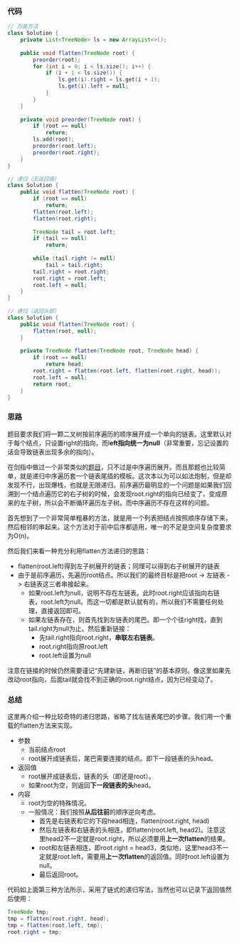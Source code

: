 ### 代码

``` java
// 万能方法
class Solution {
    private List<TreeNode> ls = new ArrayList<>();
    
    public void flatten(TreeNode root) {
        preorder(root);
        for (int i = 0; i < ls.size(); i++) {
            if (i + 1 < ls.size()) {
                ls.get(i).right = ls.get(i + 1);
                ls.get(i).left = null;
            }
        }
    }
    
    private void preorder(TreeNode root) {
        if (root == null)
            return;
        ls.add(root);
        preorder(root.left);
        preorder(root.right);
    }
}

// 递归（无返回值）
class Solution {
    public void flatten(TreeNode root) {
        if (root == null)
            return;
        flatten(root.left);
        flatten(root.right);
        
        TreeNode tail = root.left;
        if (tail == null)
            return;
        
        while (tail.right != null)
            tail = tail.right;
        tail.right = root.right;
        root.right = root.left;
        root.left = null;
    } 
}

// 递归（返回头部）
class Solution {
    public void flatten(TreeNode root) {
        flatten(root, null);
    }
    
    private TreeNode flatten(TreeNode root, TreeNode head) {
        if (root == null)
            return head;
        root.right = flatten(root.left, flatten(root.right, head));
        root.left = null;
        return root;
    }
}
```



### 思路

题目要求我们将一颗二叉树按前序遍历的顺序展开成一个单向的链表。这里默认对于每个结点，只设置right的指向，而l**eft指向统一为null**（非常重要，忘记设置的话会导致链表出现多余的指向）。

在剑指中做过一个非常类似的[题目](https://github.com/sysuhxy2018/-offer/blob/master/%E4%BA%8C%E5%8F%89%E6%90%9C%E7%B4%A2%E6%A0%91%E4%B8%8E%E5%8F%8C%E5%90%91%E9%93%BE%E8%A1%A8.md)，只不过是中序遍历展开。而且那题也比较简单，就是递归中序遍历套一个链表尾插的模板。这次本以为可以如法炮制，但是却发现不行，出现爆栈，也就是无限递归。前序遍历最明显的一个问题是如果我们回溯到一个结点遍历它的右子树的时候，会发现root.right的指向已经变了，变成原来的左子树，所以会不断循环遍历左子树。而中序遍历不存在这样的问题。

首先想到了一个非常简单粗暴的方法，就是用一个列表把结点按照顺序存储下来，然后相邻的串起来。这个方法对于前中后序都适用，唯一的不足是空间复杂度要求为O(n)。

然后我们来看一种充分利用flatten方法递归的思路：

* flatten(root.left)得到左子树展开的链表；同理可以得到右子树展开的链表
* 由于是前序遍历，先遍历root结点。所以我们的最终目标是把root -> 左链表 -> 右链表这三者串接起来。
  * 如果root.left为null，说明不存在左链表。此时root.right应该指向右链表，root.left为null。而这一切都是默认就有的，所以我们不需要任何处理，直接返回即可。
  * 如果左链表存在，则首先找到左链表的尾巴。即一个个往right找，直到tail.right为null为止。然后重新链接：
    * 先tail.right指向root.right，**串联左右链表**。
    * root.right指向原root.left
    * root.left设置为null

注意在链接的时候仍然需要谨记“先建新链，再断旧链”的基本原则。像这里如果先改动root指向，后面tail就会找不到正确的root.right结点，因为已经变动了。



### 总结

这里再介绍一种比较奇特的递归思路，省略了找左链表尾巴的步骤。我们用一个重载的flatten方法来实现。

* 参数
  * 当前结点root
  * root展开成链表后，尾巴需要连接的结点。即下一段链表的头head。
* 返回值
  * root展开成链表后，链表的头（即还是root）。
  * 如果root为空，则返回**下一段链表的头**head。
* 内容
  * root为空的特殊情况。
  * 一般情况：我们按照**从后往前**的顺序逆向考虑。
    * 首先是右链表和它的下段head相连，flatten(root.right, head)
    * 然后左链表和右链表的头相连，即flatten(root.left, head2)。注意这里head2不一定就是root.right，所以必须要用**上一次flatten**的结果。
    * root和左链表相连，即root.right = head3，类似地，这里head3不一定就是root.left，需要用**上一次flatten**的返回值。同时root.left设置为null。
    * 最后返回root。

代码如上面第三种方法所示，采用了链式的递归写法，当然也可以记录下返回值然后使用：

``` java
TreeNode tmp;
tmp = flatten(root.right, head);
tmp = flatten(root.left, tmp);
root.right = tmp;
```







